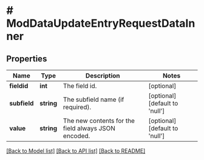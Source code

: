 # # ModDataUpdateEntryRequestDataInner

## Properties

Name | Type | Description | Notes
------------ | ------------- | ------------- | -------------
**fieldid** | **int** | The field id. | [optional]
**subfield** | **string** | The subfield name (if required). | [optional] [default to 'null']
**value** | **string** | The new contents for the field always JSON encoded. | [optional] [default to 'null']

[[Back to Model list]](../../README.md#models) [[Back to API list]](../../README.md#endpoints) [[Back to README]](../../README.md)
